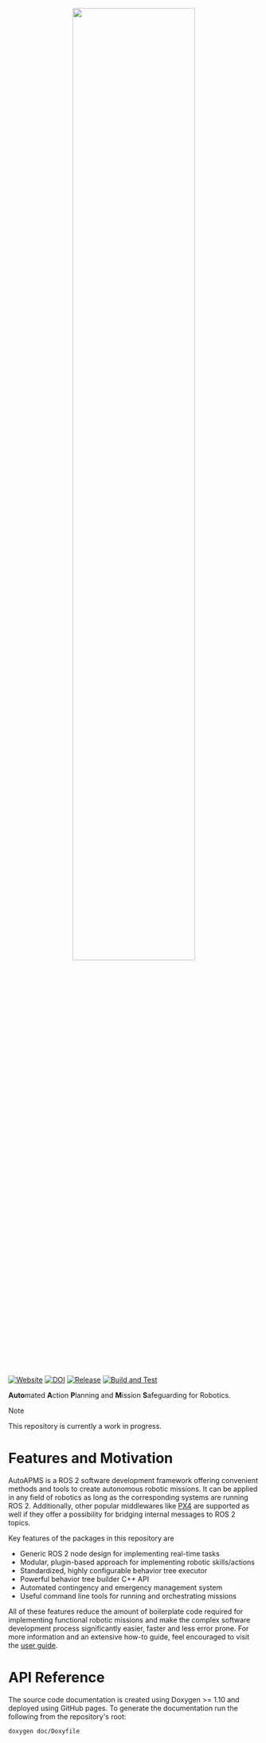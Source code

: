 <p align="center" width="100%">
    <img width="70%" src="https://robin-mueller.github.io/auto-apms-guide/logo/logo.png">
</p>

[![Website](https://img.shields.io/website?url=https%3A%2F%2Frobin-mueller.github.io%2Fauto-apms-guide&label=Website)](https://robin-mueller.github.io/auto-apms-guide/)
[![DOI](https://zenodo.org/badge/DOI/10.5220/0012951500003822.svg)](https://doi.org/10.5220/0012951500003822)
[![Release](https://img.shields.io/github/v/release/robin-mueller/auto-apms?label=Release)](https://github.com/robin-mueller/auto-apms/releases)
[![Build and Test](https://github.com/robin-mueller/auto-apms/actions/workflows/build-and-test.yaml/badge.svg)](https://github.com/robin-mueller/auto-apms/actions/workflows/build-and-test.yaml)

**Auto**mated **A**ction **P**lanning and **M**ission **S**afeguarding for Robotics.

> [!NOTE]
> This repository is currently a work in progress.

# Features and Motivation

AutoAPMS is a ROS 2 software development framework offering convenient methods and tools to create autonomous robotic missions. It can be applied in any field of robotics as long as the corresponding systems are running ROS 2. Additionally, other popular middlewares like [PX4](https://px4.io/) are supported as well if they offer a possibility for bridging internal messages to ROS 2 topics.

Key features of the packages in this repository are

- Generic ROS 2 node design for implementing real-time tasks
- Modular, plugin-based approach for implementing robotic skills/actions
- Standardized, highly configurable behavior tree executor
- Powerful behavior tree builder C++ API
- Automated contingency and emergency management system
- Useful command line tools for running and orchestrating missions

All of these features reduce the amount of boilerplate code required for implementing functional robotic missions and make the complex software development process significantly easier, faster and less error prone. For more information and an extensive how-to guide, feel encouraged to visit the [user guide](https://robin-mueller.github.io/auto-apms-guide/intro).

# API Reference

The source code documentation is created using Doxygen >= 1.10 and deployed using GitHub pages. To generate the documentation run the following from the repository's root:

```sh
doxygen doc/Doxyfile
```
